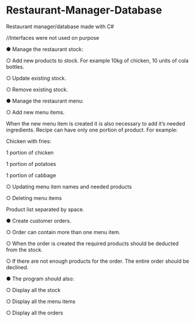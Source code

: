 # Restaurant-Manager-Database
Restaurant manager/database made with C#

//Interfaces were not used on purpose

● Manage the restaurant stock:

  ○ Add new products to stock. For example 10kg of chicken, 10 units of cola
  bottles.
  
  ○ Update existing stock.
  
  ○ Remove existing stock.
  

● Manage the restaurant menu:

  ○ Add new menu items.
  
  When the new menu item is created it is also
  necessary to add it’s needed ingredients. Recipe can have only one portion of
  product. For example:
  
  Chicken with fries:
  
  1 portion of chicken
  
  1 portion of potatoes
  
  1 portion of cabbage
  
  ○ Updating menu item names and needed products
  
  ○ Deleting menu items
  
Product list separated by space.


● Create customer orders.

  ○ Order can contain more than one menu item.
  
  ○ When the order is created the required products should be deducted from the
  stock.
  
  ○ If there are not enough products for the order. The entire order should be
  declined.
  
● The program should also:

  ○ Display all the stock
  
  ○ Display all the menu items
  
  ○ Display all the orders
